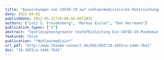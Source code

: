 ```yaml
---
title: "Auswirkungen von COVID-19 auf nuklearmedizinische Untersuchungen und Therapien im Verlauf von 2020 – Ergebnisse einer nationalen Umfrage"
date: 2021-04-01
publishDate: 2022-05-31T16:00:44.661103Z
authors: ["Lutz S. Freudenberg", "Markus Essler", "Ken Herrmann"]
publication_types: ["2"]
abstract: "textlessptextgreater textbfEinleitung Die COVID-19-Pandemie stellt weltweit die Gesundheitssysteme vor eine in ihrem Ausmaß nicht zu erahnende Herausforderung. Diese Online-Umfrage erfasste die Auswirkungen der COVID-19-Pandemie auf die Leistungszahlen der Nuklearmedizin in Deutschland im Jahresvergleich 2020 zu 2019.textless/ptextgreater textlessptextgreater textbfMaterialien und Methoden Ein webbasierter Fragebogen wurde entwickelt, um die Leistungszahlen 2020 und insbesondere die Veränderungen im Jahresvergleich zu 2019 zu erfassen. Abgefragt wurden die Veränderungen in der nuklearmedizinischen Diagnostik und Therapie sowie inwieweit die Handlungsempfehlungen „Coronavirus SARS-CoV-2“ umgesetzt wurden.textless/ptextgreater textlessptextgreater textbfErgebnisse 91 vollständige Antworten wurden erfasst und ausgewertet, was rund 20 % aller deutschen nuklearmedizinischen Einrichtungen entspricht. In der Diagnostik zeigte sich im Vergleich zu 2019 eine Abnahme der Szintigrafien der Schilddrüse (15,9 %), der Knochen (8,8 %), der Lunge (7,6 %), der Sentinel-Lymphknoten (5,5 %) und des Myokards (1,4 %) bei geringem Anstieg der PET/CT-Untersuchungen (1,2 %). Bei den nuklearmedizinischen Therapien war die Reduktion bei den benignen Erkrankungen am höchsten (benigne Schilddrüse 13,3 %, RSO 7,7 %), während die Veränderungen zu 2019 bei den malignen Indikationen weniger ausgeprägt waren (PRRT + 2,2 %, PSMA + 7,4 %, SIRT –5,9 % und RJT bei Schilddrüsenkarzinom –2,4 %). Die Handlungsempfehlungen der DGN wurden zu 90 % ganz oder teilweise angewendet.textless/ptextgreater textlessptextgreater textbfSchlussfolgerungen Die initial deutliche Reduktion der nuklearmedizinischen Leistungen in den ersten 3 Wochen der COVID-19-Pandemie hat sich im weiteren Verlauf nicht fortgesetzt, ein Nachholen der nicht durchgeführten Untersuchungen hat allerdings nicht stattgefunden. Besonders schwerwiegend war der Rückgang bei Diagnostik und Therapie der benignen Erkrankungen.textless/ptextgreater"
featured: false
publication: "*Nuklearmedizin*"
url_pdf: "http://www.thieme-connect.de/DOI/DOI?10.1055/a-1446-7641"
doi: "10.1055/a-1446-7641"
---
```


